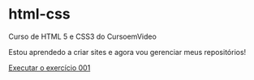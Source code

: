 # html-css
 Curso de HTML 5 e CSS3 do CursoemVideo

Estou aprendedo a criar sites e agora vou gerenciar meus repositórios!

<a href="https://viniciussatoshi.github.io/html-css/exercicios/ex001/index.html" targt="_blank">Executar o exercício 001</a>